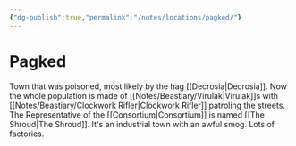 ```yaml
---
{"dg-publish":true,"permalink":"/notes/locations/pagked/"}
---
```


# Pagked

Town that was poisoned, most likely by the hag [[Decrosia\|Decrosia]].
Now the whole population is made of [[Notes/Beastiary/Virulak\|Virulak]]s with [[Notes/Beastiary/Clockwork Rifler\|Clockwork Rifler]] patroling the streets.
The Representative of the [[Consortium\|Consortium]] is named [[The Shroud\|The Shroud]].
It's an industrial town with an awful smog. Lots of factories.
